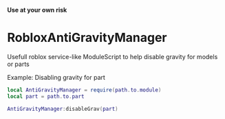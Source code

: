 **Use at your own risk**

# RobloxAntiGravityManager
Usefull roblox service-like ModuleScript to help disable gravity for models or parts


Example:
Disabling gravity for part
```lua
local AntiGravityManager = require(path.to.module)
local part = path.to.part

AntiGravityManager:disableGrav(part)
```
